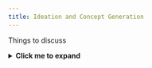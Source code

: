 ```yaml
---
title: Ideation and Concept Generation
---
```


Things to discuss
<details>
  <summary><strong>Click me to expand</strong></summary>

  <p align="center">
    <img src="Images/Brainstorm.png" alt="Brainstorming sketch" width="700" style="max-width:100%; height:auto;">
  </p>
</details>


